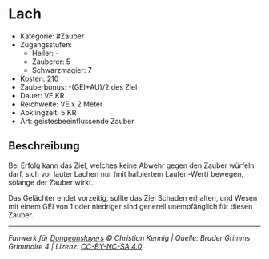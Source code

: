 # Lach

- Kategorie: #Zauber
- Zugangsstufen:
  - Heiler: -
  - Zauberer: 5
  - Schwarzmagier: 7
- Kosten: 210
- Zauberbonus: -(GEI+AU)/2 des Ziel
- Dauer: VE KR
- Reichweite: VE x 2 Meter
- Abklingzeit: 5 KR
- Art: geistesbeeinflussende Zauber

## Beschreibung

Bei Erfolg kann das Ziel, welches keine Abwehr gegen den Zauber würfeln darf, sich vor lauter Lachen nur (mit halbiertem Laufen-Wert) bewegen, solange der Zauber wirkt.

Das Gelächter endet vorzeitig, sollte das Ziel Schaden erhalten, und Wesen mit einem GEI von 1 oder niedriger sind generell unempfänglich für diesen Zauber.

---

_Fanwerk für [Dungeonslayers](https://www.dungeonslayers.net/) © Christian Kennig | Quelle: Bruder Grimms Grimmoire 4 | Lizenz: [CC-BY-NC-SA 4.0](https://creativecommons.org/licenses/by-nc-sa/4.0/deed.de)_
